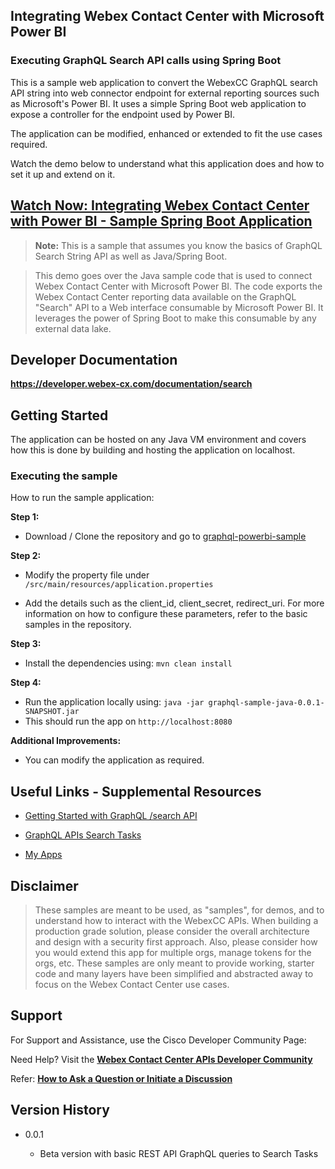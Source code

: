 ## Integrating Webex Contact Center with Microsoft Power BI

### Executing GraphQL Search API calls using Spring Boot

This is a sample web application to convert the WebexCC GraphQL search API string into web connector endpoint for external reporting sources such as Microsoft's Power BI. It uses a simple Spring Boot web application to expose a controller for the endpoint used by Power BI.

The application can be modified, enhanced or extended to fit the use cases required.

Watch the demo below to understand what this application does and how to set it up and extend on it.

## [Watch Now: Integrating Webex Contact Center with Power BI - Sample Spring Boot Application](https://app.vidcast.io/share/6fd7cd09-7930-488c-9f02-0baa13f1d0e3)

> **Note:** This is a sample that assumes you know the basics of GraphQL Search String API as well as Java/Spring Boot.

> This demo goes over the Java sample code that is used to connect Webex Contact Center with Microsoft Power BI. The code exports the Webex Contact Center reporting data available on the GraphQL "Search" API to a Web interface consumable by Microsoft Power BI. It leverages the power of Spring Boot to make this consumable by any external data lake.

## Developer Documentation

**https://developer.webex-cx.com/documentation/search**

## Getting Started

The application can be hosted on any Java VM environment and covers how this is done by building and hosting the application on localhost.

### Executing the sample

How to run the sample application:

**Step 1:**

- Download / Clone the repository and go to [graphql-powerbi-sample](https://github.com/CiscoDevNet/webex-contact-center-api-samples/graphql-powerbi-sample)

**Step 2:**

- Modify the property file under
  `/src/main/resources/application.properties`

- Add the details such as the client_id, client_secret, redirect_uri. For more information on how to configure these parameters, refer to the basic samples in the repository.

**Step 3:**

- Install the dependencies using: `mvn clean install`

**Step 4:**

- Run the application locally using: `java -jar graphql-sample-java-0.0.1-SNAPSHOT.jar`
- This should run the app on `http://localhost:8080`

**Additional Improvements:**

- You can modify the application as required.

## Useful Links - Supplemental Resources

- [Getting Started with GraphQL /search API](https://github.com/CiscoDevNet/webex-contact-center-api-samples/tree/main/graphql-sample)

- [GraphQL APIs Search Tasks](https://developer.webex-cx.com/documentation/search/v1/search-tasks)

- [My Apps](https://developer.webex-cx.com/my-apps)

## Disclaimer

> These samples are meant to be used, as "samples", for demos, and to understand how to interact with the WebexCC APIs.
> When building a production grade solution, please consider the overall architecture and design with a security first approach.
> Also, please consider how you would extend this app for multiple orgs, manage tokens for the orgs, etc.
> These samples are only meant to provide working, starter code and many layers have been simplified and abstracted away to focus on the Webex Contact Center use cases.

## Support

For Support and Assistance, use the Cisco Developer Community Page:

Need Help? Visit the **[Webex Contact Center APIs Developer Community](https://community.cisco.com/t5/contact-center/bd-p/j-disc-dev-contact-center)**

Refer: **[How to Ask a Question or Initiate a Discussion](https://community.cisco.com/t5/contact-center/webex-contact-center-apis-developer-community-and-support/m-p/4558270)**

## Version History

- 0.0.1

  - Beta version with basic REST API GraphQL queries to Search Tasks
